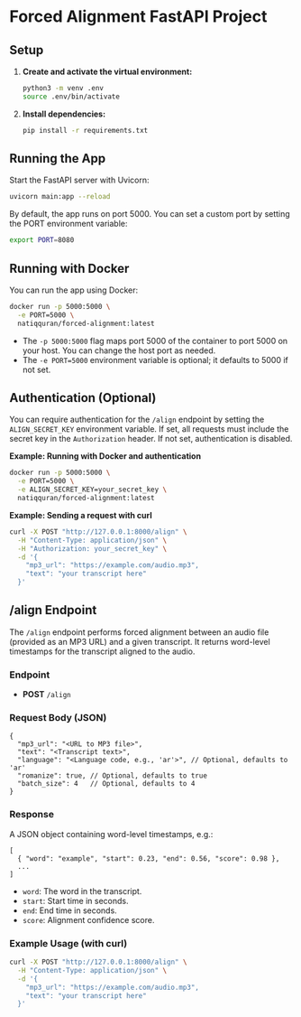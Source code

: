 # Forced Alignment FastAPI Project

## Setup

1. **Create and activate the virtual environment:**
   ```bash
   python3 -m venv .env
   source .env/bin/activate
   ```

2. **Install dependencies:**
   ```bash
   pip install -r requirements.txt
   ```

## Running the App

Start the FastAPI server with Uvicorn:

```bash
uvicorn main:app --reload
```

By default, the app runs on port 5000. You can set a custom port by setting the PORT environment variable:

```bash
export PORT=8080
```

## Running with Docker

You can run the app using Docker:

```bash
docker run -p 5000:5000 \
  -e PORT=5000 \
  natiqquran/forced-alignment:latest
```

- The `-p 5000:5000` flag maps port 5000 of the container to port 5000 on your host. You can change the host port as needed.
- The `-e PORT=5000` environment variable is optional; it defaults to 5000 if not set.

## Authentication (Optional)

You can require authentication for the `/align` endpoint by setting the `ALIGN_SECRET_KEY` environment variable. If set, all requests must include the secret key in the `Authorization` header. If not set, authentication is disabled.

**Example: Running with Docker and authentication**
```bash
docker run -p 5000:5000 \
  -e PORT=5000 \
  -e ALIGN_SECRET_KEY=your_secret_key \
  natiqquran/forced-alignment:latest
```

**Example: Sending a request with curl**
```bash
curl -X POST "http://127.0.0.1:8000/align" \
  -H "Content-Type: application/json" \
  -H "Authorization: your_secret_key" \
  -d '{
    "mp3_url": "https://example.com/audio.mp3",
    "text": "your transcript here"
  }'
```

## /align Endpoint

The `/align` endpoint performs forced alignment between an audio file (provided as an MP3 URL) and a given transcript. It returns word-level timestamps for the transcript aligned to the audio.

### Endpoint
- **POST** `/align`

### Request Body (JSON)
```
{
  "mp3_url": "<URL to MP3 file>",
  "text": "<Transcript text>",
  "language": "<Language code, e.g., 'ar'>", // Optional, defaults to 'ar'
  "romanize": true, // Optional, defaults to true
  "batch_size": 4   // Optional, defaults to 4
}
```

### Response
A JSON object containing word-level timestamps, e.g.:
```
[
  { "word": "example", "start": 0.23, "end": 0.56, "score": 0.98 },
  ...
]
```

- `word`: The word in the transcript.
- `start`: Start time in seconds.
- `end`: End time in seconds.
- `score`: Alignment confidence score.

### Example Usage (with curl)
```bash
curl -X POST "http://127.0.0.1:8000/align" \
  -H "Content-Type: application/json" \
  -d '{
    "mp3_url": "https://example.com/audio.mp3",
    "text": "your transcript here"
  }'
```
